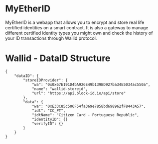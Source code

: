 # MyEtherID

MyEtherID is a webapp that allows you to encrypt and store real life certified identities on a smart contract. It is also a gateway to manage different certified identity types you might own and check the history of your ID transactions through Wallid protocol.

# Wallid - DataID Structure
```
{
	"dataID": {
		"storeIDProvider": {
			"wa": "0x0x67E191D4bA926E49b139BD927ba34E5034ac550a",
			"name": "wallid-storeid",
			"url": "https://api.block-id.io/api/store"
		},
		"data": {
			"wa": "0xE33C85c506F54fa369e7858bd698962fF8443A57",
			"idt": "CC_PT",
			"idtName": "Citizen Card - Portuguese Republic",
			"identityID": {}
			"verifyID": {}
		}
	}
}
```
